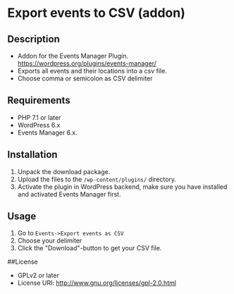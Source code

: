 # Export events to CSV (addon)

## Description
 * Addon for the Events Manager Plugin. https://wordpress.org/plugins/events-manager/
 * Exports all events and their locations into a csv file.
 * Choose comma or semicolon as CSV delimiter

## Requirements
 * PHP 7.1 or later
 * WordPress 6.x
 * Events Manager 6.x.

## Installation
1. Unpack the download package.
2. Upload the files to the `/wp-content/plugins/` directory.
3. Activate the plugin in WordPress backend, make sure you have installed and activated Events Manager first.

## Usage
1. Go to `Events->Export events as CSV`
2. Choose your delimiter
3. Click the "Download"-button to get your CSV file.



##License
 * GPLv2 or later
 * License URI:   http://www.gnu.org/licenses/gpl-2.0.html




